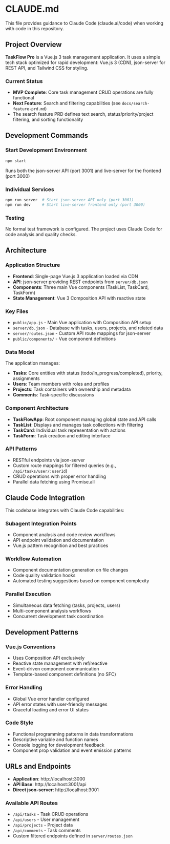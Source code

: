 # CLAUDE.md

This file provides guidance to Claude Code (claude.ai/code) when working with code in this repository.

## Project Overview

**TaskFlow Pro** is a Vue.js 3 task management application. It uses a simple tech stack optimized for rapid development: Vue.js 3 (CDN), json-server for REST API, and Tailwind CSS for styling.

### Current Status
- **MVP Complete**: Core task management CRUD operations are fully functional
- **Next Feature**: Search and filtering capabilities (see `docs/search-feature-prd.md`)
- The search feature PRD defines text search, status/priority/project filtering, and sorting functionality

## Development Commands

### Start Development Environment
```bash
npm start
```
Runs both the json-server API (port 3001) and live-server for the frontend (port 3000)

### Individual Services
```bash
npm run server  # Start json-server API only (port 3001)
npm run dev     # Start live-server frontend only (port 3000)
```

### Testing
No formal test framework is configured. The project uses Claude Code for code analysis and quality checks.

## Architecture

### Application Structure
- **Frontend**: Single-page Vue.js 3 application loaded via CDN
- **API**: json-server providing REST endpoints from `server/db.json`
- **Components**: Three main Vue components (TaskList, TaskCard, TaskForm)
- **State Management**: Vue 3 Composition API with reactive state

### Key Files
- `public/app.js` - Main Vue application with Composition API setup
- `server/db.json` - Database with tasks, users, projects, and related data
- `server/routes.json` - Custom API route mappings for json-server
- `public/components/` - Vue component definitions

### Data Model
The application manages:
- **Tasks**: Core entities with status (todo/in_progress/completed), priority, assignments
- **Users**: Team members with roles and profiles
- **Projects**: Task containers with ownership and metadata
- **Comments**: Task-specific discussions

### Component Architecture
- **TaskFlowApp**: Root component managing global state and API calls
- **TaskList**: Displays and manages task collections with filtering
- **TaskCard**: Individual task representation with actions
- **TaskForm**: Task creation and editing interface

### API Patterns
- RESTful endpoints via json-server
- Custom route mappings for filtered queries (e.g., `/api/tasks/user/:userId`)
- CRUD operations with proper error handling
- Parallel data fetching using Promise.all

## Claude Code Integration

This codebase integrates with Claude Code capabilities:

### Subagent Integration Points
- Component analysis and code review workflows
- API endpoint validation and documentation
- Vue.js pattern recognition and best practices

### Workflow Automation
- Component documentation generation on file changes
- Code quality validation hooks
- Automated testing suggestions based on component complexity

### Parallel Execution
- Simultaneous data fetching (tasks, projects, users)
- Multi-component analysis workflows
- Concurrent development task coordination

## Development Patterns

### Vue.js Conventions
- Uses Composition API exclusively
- Reactive state management with ref/reactive
- Event-driven component communication
- Template-based component definitions (no SFC)

### Error Handling
- Global Vue error handler configured
- API error states with user-friendly messages
- Graceful loading and error UI states

### Code Style
- Functional programming patterns in data transformations
- Descriptive variable and function names
- Console logging for development feedback
- Component prop validation and event emission patterns

## URLs and Endpoints

- **Application**: http://localhost:3000
- **API Base**: http://localhost:3001/api
- **Direct json-server**: http://localhost:3001

### Available API Routes
- `/api/tasks` - Task CRUD operations
- `/api/users` - User management
- `/api/projects` - Project data
- `/api/comments` - Task comments
- Custom filtered endpoints defined in `server/routes.json`
